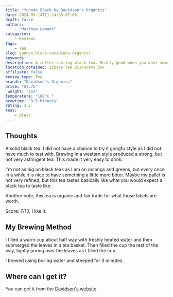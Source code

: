 ```yaml
---
title: "Yunnan Black by Davidson's Organics"
date: 2024-03-14T11:14:53-07:00
draft: false
authors: 
    - "Matthew Lamont"
categories: 
    - Reviews
tags: 
    - Tea
slug: yunnan-black-savidsons-organics
keywords:
description: A softer tasting black tea. Really good when you want something strong, but not too astringent.
location_obtained: Sipsby Tea Discovery Box
affiliate: false
review_type: Tea
brands: "Davidson's Organics"
price: "$7.75"
_weight: "2oz"
temperature: "100°C "
brewtime: "3-5 Minutes"
rating: 3.5
teas: 
    - Black
---
```


## Thoughts

A solid black tea. I did not have a chance to try it gongfu style as I did not have much to test with. Brewing in a western style produced a strong, but not very astringent tea. This made it very easy to drink.

I'm not as big on black teas as I am on oolongs and greens, but every once in a while it is nice to have something a little more bitter. Maybe my pallet is not very refined, but this tea tastes basically like what you would expect a black tea to taste like.

Another note, this tea is organic and fair trade for what those labels are worth.

Score: 7/10, I like it.

## My Brewing Method

I filled a warm cup about half way with freshly heated water and then submerged the leaves in a tea basket. Then filled the cup the rest of the way, lightly poring over the leaves as I filled the cup. 

I brewed using boiling water and steeped for 3 minutes.

## Where can I get it?

You can get it from the [Davidson's website](https://www.davidsonstea.com/Yunnan_Black_Loose_Leaf.aspx/).

